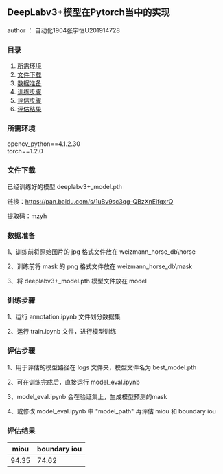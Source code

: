 DeepLabv3+模型在Pytorch当中的实现
---
author ： 自动化1904张宇恒U201914728
### 目录
1. [所需环境](#所需环境)
2. [文件下载](#文件下载)
3. [数据准备](#数据准备)
4. [训练步骤](#训练步骤)
5. [评估步骤](#评估步骤)
6. [评估结果](#评估结果)

### 所需环境
opencv_python==4.1.2.30\
torch==1.2.0

### 文件下载
已经训练好的模型 deeplabv3+_model.pth

链接：https://pan.baidu.com/s/1uBv9sc3qg-QBzXnEifqxrQ 

提取码：mzyh 

### 数据准备
1、训练前将原始图片的 jpg 格式文件放在 weizmann_horse_db\horse

2、训练前将 mask 的 png 格式文件放在 weizmann_horse_db\mask

3、将 deeplabv3+_model.pth 模型文件放在 model

### 训练步骤    
1、运行 annotation.ipynb 文件划分数据集

2、运行 train.ipynb 文件，进行模型训练
 

### 评估步骤
1、用于评估的模型路径在 logs 文件夹，模型文件名为 best_model.pth

2、可在训练完成后，直接运行 model_eval.ipynb

3、model_eval.ipynb 会在验证集上，生成模型预测的mask

4、或修改 model_eval.ipynb 中 "model_path" 再评估 miou 和 boundary iou


### 评估结果
| miou | boundary iou |
|------|--------------|
| 94.35  | 74.62        |
